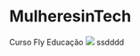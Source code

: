 # MulheresinTech

Curso Fly Educação
<img src="https://static.wixstatic.com/media/d7a054_904becfb1b674e8a85616b2fab0d2a7d~mv2.png/v1/crop/x_72,y_0,w_468,h_346/fill/w_559,h_415,al_c,lg_1,q_85,enc_auto/ebook.png">
ssdddd
